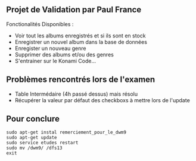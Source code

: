 ## Projet de Validation par Paul France

 Fonctionalités Disponibles :

- Voir tout les albums enregistrés et si ils sont en stock
- Enregistrer un nouvel album dans la base de données
- Enregister un nouveau genre
- Supprimer des albums et/ou des genres
- S'entrainer sur le Konami Code...

## Problèmes rencontrés lors de l'examen

-   Table Intermédaire (4h passé dessus) mais résolu
-   Récupérer la valeur par défaut des checkboxs à mettre lors de l'update

## Pour conclure
    sudo apt-get instal remerciement_pour_le_dwm9
    sudo apt-get update 
    sudo service etudes restart
    sudo mv /dwm9/ /dfs13  
    exit